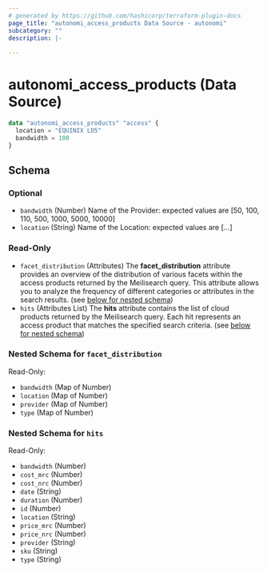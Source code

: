 ```yaml
---
# generated by https://github.com/hashicorp/terraform-plugin-docs
page_title: "autonomi_access_products Data Source - autonomi"
subcategory: ""
description: |-
  
---
```


# autonomi_access_products (Data Source)

```terraform
data "autonomi_access_products" "access" {
  location = "EQUINIX LD5"
  bandwidth = 100
} 
```
<!-- schema generated by tfplugindocs -->
## Schema

### Optional

- `bandwidth` (Number) Name of the Provider: expected values are [50, 100, 110, 500, 1000, 5000, 10000]
- `location` (String) Name of the Location: expected values are [...]

### Read-Only

- `facet_distribution` (Attributes) The **facet_distribution** attribute provides an overview of the distribution of 
various facets within the access products returned by the Meilisearch query. 
This attribute allows you to analyze the frequency of different categories or attributes in the search results. 
(see [below for nested schema](#nestedatt--facet_distribution))
- `hits` (Attributes List) The **hits** attribute contains the list of cloud products returned by the Meilisearch query. 
Each hit represents an access product that matches the specified search criteria. 
(see [below for nested schema](#nestedatt--hits))

<a id="nestedatt--facet_distribution"></a>
### Nested Schema for `facet_distribution`

Read-Only:

- `bandwidth` (Map of Number)
- `location` (Map of Number)
- `provider` (Map of Number)
- `type` (Map of Number)

<a id="nestedatt--hits"></a>
### Nested Schema for `hits`

Read-Only:

- `bandwidth` (Number)
- `cost_mrc` (Number)
- `cost_nrc` (Number)
- `date` (String)
- `duration` (Number)
- `id` (Number)
- `location` (String)
- `price_mrc` (Number)
- `price_nrc` (Number)
- `provider` (String)
- `sku` (String)
- `type` (String)
